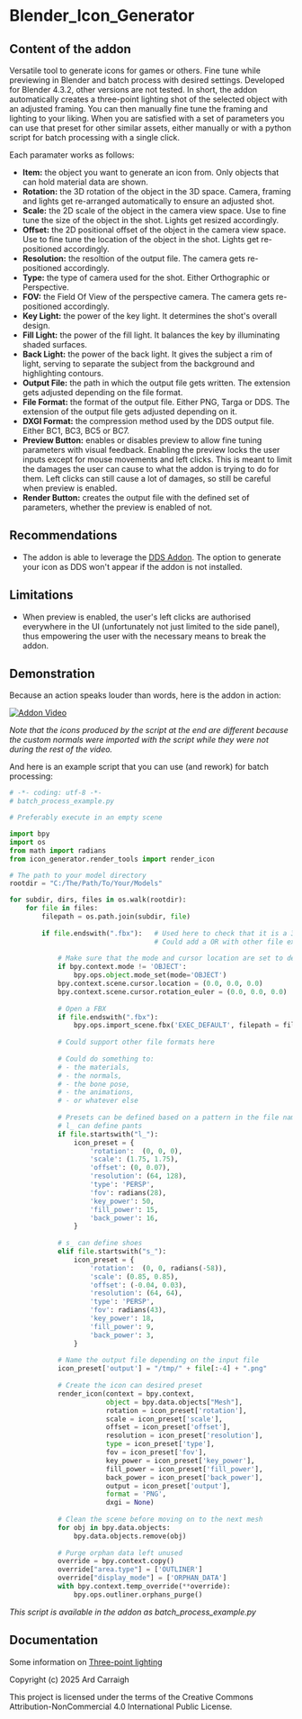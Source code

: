# Blender_Icon_Generator

## Content of the addon

Versatile tool to generate icons for games or others. Fine tune while previewing in Blender and batch process with desired settings. 
Developed for Blender 4.3.2, other versions are not tested.
In short, the addon automatically creates a three-point lighting shot of the selected object with an adjusted framing. You can then manually fine tune the framing and lighting to your liking. When you are satisfied with a set of parameters you can use that preset for other similar assets, either manually or with a python script for batch processing with a single click. 

Each paramater works as follows:
- **Item:** the object you want to generate an icon from. Only objects that can hold material data are shown.
- **Rotation:** the 3D rotation of the object in the 3D space. Camera, framing and lights get re-arranged automatically to ensure an adjusted shot.
- **Scale:** the 2D scale of the object in the camera view space. Use to fine tune the size of the object in the shot. Lights get resized accordingly.
- **Offset:** the 2D positional offset of the object in the camera view space. Use to fine tune the location of the object in the shot. Lights get re-positioned accordingly.
- **Resolution:** the resoltion of the output file. The camera gets re-positioned accordingly.
- **Type:** the type of camera used for the shot. Either Orthographic or Perspective.
- **FOV:** the Field Of View of the perspective camera. The camera gets re-positioned accordingly.
- **Key Light:** the power of the key light. It determines the shot's overall design.
- **Fill Light:** the power of the fill light. It balances the key by illuminating shaded surfaces.
- **Back Light:** the power of the back light. It gives the subject a rim of light, serving to separate the subject from the background and highlighting contours.
- **Output File:** the path in which the output file gets written. The extension gets adjusted depending on the file format.
- **File Format:** the format of the output file. Either PNG, Targa or DDS. The extension of the output file gets adjusted depending on it.
- **DXGI Format:** the compression method used by the DDS output file. Either BC1, BC3, BC5 or BC7.
- **Preview Button:** enables or disables preview to allow fine tuning parameters with visual feedback. Enabling the preview locks the user inputs except for mouse movements and left clicks. This is meant to limit the damages the user can cause to what the addon is trying to do for them. Left clicks can still cause a lot of damages, so still be careful when preview is enabled.
- **Render Button:** creates the output file with the defined set of parameters, whether the preview is enabled of not.

## Recommendations

- The addon is able to leverage the [DDS Addon](https://github.com/matyalatte/Blender-DDS-Addon/releases). The option to generate your icon as DDS won't appear if the addon is not installed.

## Limitations

- When preview is enabled, the user's left clicks are authorised everywhere in the UI (unfortunately not just limited to the side panel), thus empowering the user with the necessary means to break the addon. 

## Demonstration

Because an action speaks louder than words, here is the addon in action:

[![Addon Video](https://i.ytimg.com/vi/HxzlBzgtcEY/maxresdefault.jpg)](https://www.youtube.com/watch?v=HxzlBzgtcEY)

*Note that the icons produced by the script at the end are different because the custom normals were imported with the script while they were not during the rest of the video.*

And here is an example script that you can use (and rework) for batch processing:

```python
# -*- coding: utf-8 -*-
# batch_process_example.py

# Preferably execute in an empty scene

import bpy
import os
from math import radians
from icon_generator.render_tools import render_icon

# The path to your model directory
rootdir = "C:/The/Path/To/Your/Models"

for subdir, dirs, files in os.walk(rootdir):
    for file in files:
        filepath = os.path.join(subdir, file)
        
        if file.endswith(".fbx"):   # Used here to check that it is a 3D model file. 
                                    # Could add a OR with other file extensions typical of 3D models
                                    
            # Make sure that the mode and cursor location are set to default
            if bpy.context.mode != 'OBJECT':
                bpy.ops.object.mode_set(mode='OBJECT')
            bpy.context.scene.cursor.location = (0.0, 0.0, 0.0)
            bpy.context.scene.cursor.rotation_euler = (0.0, 0.0, 0.0)
        
            # Open a FBX
            if file.endswith(".fbx"):
                bpy.ops.import_scene.fbx('EXEC_DEFAULT', filepath = filepath)
                
            # Could support other file formats here
            
            # Could do something to:
            # - the materials, 
            # - the normals, 
            # - the bone pose,
            # - the animations,
            # - or whatever else
                
            # Presets can be defined based on a pattern in the file name, the bounding box of the model or whatever else
            # l_ can define pants
            if file.startswith("l_"):
                icon_preset = {
                    'rotation':  (0, 0, 0),
                    'scale': (1.75, 1.75),
                    'offset': (0, 0.07),
                    'resolution': (64, 128),
                    'type': 'PERSP',
                    'fov': radians(28),
                    'key_power': 50,
                    'fill_power': 15,
                    'back_power': 16,
                }
                
            # s_ can define shoes    
            elif file.startswith("s_"):
                icon_preset = {
                    'rotation':  (0, 0, radians(-58)),
                    'scale': (0.85, 0.85),
                    'offset': (-0.04, 0.03),
                    'resolution': (64, 64),
                    'type': 'PERSP',
                    'fov': radians(43),
                    'key_power': 18,
                    'fill_power': 9,
                    'back_power': 3,
                }
                
            # Name the output file depending on the input file
            icon_preset['output'] = "/tmp/" + file[:-4] + ".png"
            
            # Create the icon can desired preset                
            render_icon(context = bpy.context, 
                        object = bpy.data.objects["Mesh"],
                        rotation = icon_preset['rotation'],
                        scale = icon_preset['scale'],
                        offset = icon_preset['offset'], 
                        resolution = icon_preset['resolution'], 
                        type = icon_preset['type'], 
                        fov = icon_preset['fov'], 
                        key_power = icon_preset['key_power'], 
                        fill_power = icon_preset['fill_power'], 
                        back_power = icon_preset['back_power'], 
                        output = icon_preset['output'], 
                        format = 'PNG', 
                        dxgi = None)
            
            # Clean the scene before moving on to the next mesh            
            for obj in bpy.data.objects:
                bpy.data.objects.remove(obj)
            
            # Purge orphan data left unused
            override = bpy.context.copy()
            override["area.type"] = ['OUTLINER']
            override["display_mode"] = ['ORPHAN_DATA']
            with bpy.context.temp_override(**override):
                bpy.ops.outliner.orphans_purge()
```

*This script is available in the addon as batch_process_example.py*

## Documentation

Some information on [Three-point lighting](https://en.wikipedia.org/wiki/Three-point_lighting)

Copyright (c) 2025 Ard Carraigh

This project is licensed under the terms of the Creative Commons Attribution-NonCommercial 4.0 International Public License.
